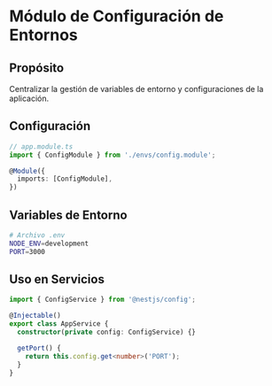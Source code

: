 # Módulo de Configuración de Entornos

## Propósito
Centralizar la gestión de variables de entorno y configuraciones de la aplicación.

## Configuración
```typescript
// app.module.ts
import { ConfigModule } from './envs/config.module';

@Module({
  imports: [ConfigModule],
})
```

## Variables de Entorno
```bash
# Archivo .env
NODE_ENV=development
PORT=3000
```

## Uso en Servicios
```typescript
import { ConfigService } from '@nestjs/config';

@Injectable()
export class AppService {
  constructor(private config: ConfigService) {}

  getPort() {
    return this.config.get<number>('PORT');
  }
}
```